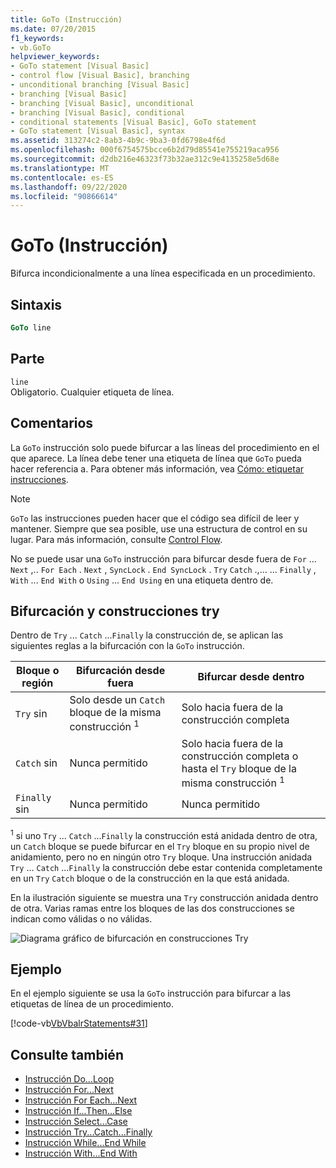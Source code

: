 ```yaml
---
title: GoTo (Instrucción)
ms.date: 07/20/2015
f1_keywords:
- vb.GoTo
helpviewer_keywords:
- GoTo statement [Visual Basic]
- control flow [Visual Basic], branching
- unconditional branching [Visual Basic]
- branching [Visual Basic]
- branching [Visual Basic], unconditional
- branching [Visual Basic], conditional
- conditional statements [Visual Basic], GoTo statement
- GoTo statement [Visual Basic], syntax
ms.assetid: 313274c2-8ab3-4b9c-9ba3-0fd6798e4f6d
ms.openlocfilehash: 000f6754575bcce6b2d79d85541e755219aca956
ms.sourcegitcommit: d2db216e46323f73b32ae312c9e4135258e5d68e
ms.translationtype: MT
ms.contentlocale: es-ES
ms.lasthandoff: 09/22/2020
ms.locfileid: "90866614"
---
```

# <a name="goto-statement"></a>GoTo (Instrucción)

Bifurca incondicionalmente a una línea especificada en un procedimiento.  
  
## <a name="syntax"></a>Sintaxis  
  
```vb  
GoTo line  
```  
  
## <a name="part"></a>Parte  

 `line`  
 Obligatorio. Cualquier etiqueta de línea.  
  
## <a name="remarks"></a>Comentarios  

 La `GoTo` instrucción solo puede bifurcar a las líneas del procedimiento en el que aparece. La línea debe tener una etiqueta de línea que `GoTo` pueda hacer referencia a. Para obtener más información, vea [Cómo: etiquetar instrucciones](../../programming-guide/program-structure/how-to-label-statements.md).  
  
> [!NOTE]
> `GoTo` las instrucciones pueden hacer que el código sea difícil de leer y mantener. Siempre que sea posible, use una estructura de control en su lugar. Para más información, consulte [Control Flow](../../programming-guide/language-features/control-flow/index.md).  
  
 No se puede usar una `GoTo` instrucción para bifurcar desde fuera de `For` ... `Next` ,.. `For Each` . `Next` , `SyncLock` . `End SyncLock` . `Try` `Catch` .,... ... `Finally` , `With` ... `End With` o `Using` ... `End Using` en una etiqueta dentro de.  
  
## <a name="branching-and-try-constructions"></a>Bifurcación y construcciones try  

 Dentro de `Try` ... `Catch` ...`Finally` la construcción de, se aplican las siguientes reglas a la bifurcación con la `GoTo` instrucción.  
  
|Bloque o región|Bifurcación desde fuera|Bifurcar desde dentro|  
|---------------------|-------------------------------|-------------------------------|  
|`Try` sin|Solo desde un `Catch` bloque de la misma construcción <sup>1</sup>|Solo hacia fuera de la construcción completa|  
|`Catch` sin|Nunca permitido|Solo hacia fuera de la construcción completa o hasta el `Try` bloque de la misma construcción <sup>1</sup>|  
|`Finally` sin|Nunca permitido|Nunca permitido|  
  
 <sup>1</sup> si uno `Try` ... `Catch` ...`Finally` la construcción está anidada dentro de otra, un `Catch` bloque se puede bifurcar en el `Try` bloque en su propio nivel de anidamiento, pero no en ningún otro `Try` bloque. Una instrucción anidada `Try` ... `Catch` ...`Finally` la construcción debe estar contenida completamente en un `Try` `Catch` bloque o de la construcción en la que está anidada.  
  
 En la ilustración siguiente se muestra una `Try` construcción anidada dentro de otra. Varias ramas entre los bloques de las dos construcciones se indican como válidas o no válidas.  
  
 ![Diagrama gráfico de bifurcación en construcciones Try](./media/goto-statement/try-construction-branching.gif)  
  
## <a name="example"></a>Ejemplo  

 En el ejemplo siguiente se usa la `GoTo` instrucción para bifurcar a las etiquetas de línea de un procedimiento.  
  
 [!code-vb[VbVbalrStatements#31](~/samples/snippets/visualbasic/VS_Snippets_VBCSharp/VbVbalrStatements/VB/Class1.vb#31)]  
  
## <a name="see-also"></a>Consulte también

- [Instrucción Do...Loop](do-loop-statement.md)
- [Instrucción For...Next](for-next-statement.md)
- [Instrucción For Each...Next](for-each-next-statement.md)
- [Instrucción If...Then...Else](if-then-else-statement.md)
- [Instrucción Select...Case](select-case-statement.md)
- [Instrucción Try...Catch...Finally](try-catch-finally-statement.md)
- [Instrucción While...End While](while-end-while-statement.md)
- [Instrucción With...End With](with-end-with-statement.md)
